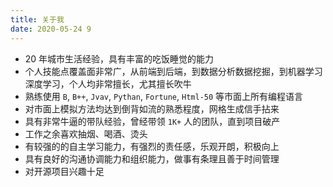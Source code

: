 ```yaml
---
title: 关于我
date: 2020-05-24 9
---
```


* 20 年城市生活经验，具有丰富的吃饭睡觉的能力
* 个人技能点覆盖面非常广，从前端到后端，到数据分析数据挖掘，到机器学习深度学习，个人均非常擅长，尤其擅长吹牛
* 熟练使用 `B`, `B++`, `Jvav`, `Pythan`, `Fortune`, `Html-50` 等市面上所有编程语言
* 对市面上模拟方法均达到倒背如流的熟悉程度，网格生成信手拈来
* 具有非常牛逼的带队经验，曾经带领 `1K+` 人的团队，直到项目破产
* 工作之余喜欢抽烟、喝酒、烫头
* 有较强的的自主学习能力，有强烈的责任感，乐观开朗，积极向上
* 具有良好的沟通协调能力和组织能力，做事有条理且善于时间管理
* 对开源项目兴趣十足
